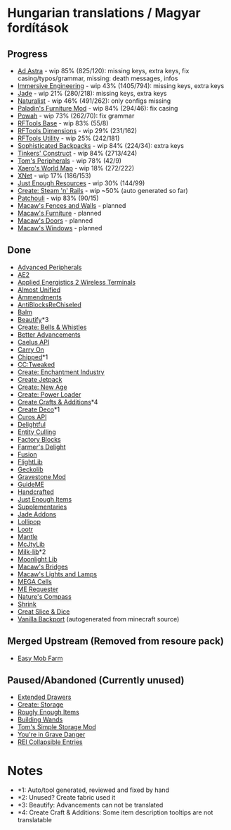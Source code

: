 # Hungarian translations / Magyar fordítások

## Progress
- [Ad Astra](https://modrinth.com/mod/ad-astra/) - wip 85% (825/120): missing keys, extra keys, fix casing/typos/grammar, missing: death messages, infos
- [Immersive Engineering](https://modrinth.com/mod/imm/) - wip 43% (1405/794): missing keys, extra keys
- [Jade](https://modrinth.com/mod/jade) - wip 21% (280/218): missing keys, extra keys
- [Naturalist](https://modrinth.com/mod/naturalist/) - wip 46% (491/262): only configs missing 
- [Paladin's Furniture Mod](https://modrinth.com/mod/paladins-furniture) - wip 84% (294/46): fix casing
- [Powah](https://modrinth.com/mod/powah) - wip 73% (262/70): fix grammar
- [RFTools Base](https://modrinth.com/mod/rftools-base) - wip 83% (55/8)
- [RFTools Dimensions](https://modrinth.com/mod/rftools-dimensions/) - wip 29% (231/162)
- [RFTools Utility](https://modrinth.com/mod/rftools-utility/) - wip 25% (242/181)
- [Sophisticated Backpacks](https://modrinth.com/mod/sophisticated-backpacks) - wip 84% (224/34): extra keys
- [Tinkers' Construct](https://modrinth.com/mod/tinkers-construct) - wip 84% (2713/424)
- [Tom's Peripherals](https://modrinth.com/mod/toms-peripherals/) - wip 78% (42/9)
- [Xaero's World Map](https://modrinth.com/mod/xaeros-world-map/) - wip 18% (272/222)
- [XNet](https://modrinth.com/mod/xnet) - wip 17% (186/153)
- [Just Enough Resources](https://modrinth.com/mod/just-enough-resources-jer) - wip 30% (144/99)
- [Create: Steam 'n' Rails](https://modrinth.com/mod/create-steam-n-rails) - wip ~50% (auto generated so far)
- [Patchouli](https://modrinth.com/mod/patchouli) - wip 83% (90/15)
- [Macaw's Fences and Walls](https://modrinth.com/mod/macaws-fences-and-walls) - planned
- [Macaw's Furniture](https://modrinth.com/mod/macaws-furniture) - planned
- [Macaw's Doors](https://modrinth.com/mod/macaws-doors) - planned
- [Macaw's Windows](https://modrinth.com/mod/macaws-windows) - planned

## Done
- [Advanced Peripherals](https://modrinth.com/mod/advancedperipherals)
- [AE2](https://modrinth.com/mod/ae2)
- [Applied Energistics 2 Wireless Terminals](https://modrinth.com/mod/applied-energistics-2-wireless-terminals)
- [Almost Unified](https://modrinth.com/mod/almost-unified/)
- [Ammendments](https://modrinth.com/mod/amendments)
- [AntiBlocksReChiseled](https://modrinth.com/mod/antiblocksrechiseled)
- [Balm](https://modrinth.com/mod/balm/)
- [Beautify](https://modrinth.com/mod/beautify)*3
- [Create: Bells & Whistles](https://modrinth.com/mod/bellsandwhistles)
- [Better Advancements](https://modrinth.com/mod/better-advancements)
- [Caelus API](https://modrinth.com/mod/caelus)
- [Carry On](https://modrinth.com/mod/carry-on)
- [Chipped](https://modrinth.com/mod/chipped)*1
- [CC:Tweaked](https://modrinth.com/mod/cc-tweaked)
- [Create: Enchantment Industry](https://modrinth.com/mod/create-enchantment-industry/)
- [Create Jetpack](https://modrinth.com/mod/create-jetpack)
- [Create: New Age](https://modrinth.com/mod/create-new-age/)
- [Create: Power Loader](https://modrinth.com/mod/create-power-loader)
- [Create Crafts & Additions](https://modrinth.com/mod/createaddition)*4
- [Create Deco](https://modrinth.com/mod/create-deco)*1
- [Curos API](https://modrinth.com/mod/curios)
- [Delightful](https://modrinth.com/mod/delightful)
- [Entity Culling](https://modrinth.com/mod/entityculling/)
- [Factory Blocks](https://modrinth.com/mod/factory-blocks)
- [Farmer's Delight](https://modrinth.com/mod/farmers-delight)
- [Fusion](https://modrinth.com/mod/fusion-connected-textures)
- [FlightLib](https://github.com/PssbleTrngle/FlightLib)
- [Geckolib](https://modrinth.com/mod/geckolib)
- [Gravestone Mod](https://modrinth.com/mod/gravestone-mod)
- [GuideME](https://modrinth.com/mod/guideme)
- [Handcrafted](https://modrinth.com/mod/handcrafted/)
- [Just Enough Items](https://modrinth.com/mod/jei/)
- [Supplementaries](https://modrinth.com/mod/supplementaries)
- [Jade Addons](https://modrinth.com/mod/jade-addons-forge)
- [Lollipop](https://github.com/owmii/Lollipop)
- [Lootr](https://modrinth.com/mod/lootr)
- [Mantle](https://modrinth.com/mod/mantle)
- [McJtyLib](https://modrinth.com/mod/mcjtylib)
- [Milk-lib](https://github.com/TropheusJ/milk-lib)*2
- [Moonlight Lib](https://modrinth.com/mod/moonlight)
- [Macaw's Bridges](https://modrinth.com/mod/macaws-bridges)
- [Macaw's Lights and Lamps](https://modrinth.com/mod/macaws-lights-and-lamps)
- [MEGA Cells](https://modrinth.com/mod/mega)
- [ME Requester](https://modrinth.com/mod/merequester)
- [Nature's Compass](https://modrinth.com/mod/natures-compass/)
- [Shrink](https://modrinth.com/mod/shrink)
- [Creat Slice & Dice](https://modrinth.com/mod/slice-and-dice/)
- [Vanilla Backport](https://modrinth.com/mod/vanillabackport) (autogenerated from minecraft source)

## Merged Upstream (Removed from resoure pack)
- [Easy Mob Farm](https://modrinth.com/mod/easy-mob-farm)

## Paused/Abandoned (Currently unused)
- [Extended Drawers](https://modrinth.com/mod/extended-drawers)
- [Create: Storage](https://modrinth.com/mod/fxnt-create-storage)
- [Rougly Enough Items](https://modrinth.com/mod/rei)
- [Building Wands](https://modrinth.com/mod/building-wands)
- [Tom's Simple Storage Mod](https://modrinth.com/mod/toms-storage)
- [You're in Grave Danger](https://modrinth.com/mod/yigd)
- [REI Collapsible Entries](https://modrinth.com/mod/rei-collapsible-entries)

# Notes

- *1: Auto/tool generated, reviewed and fixed by hand
- *2: Unused? Create fabric used it
- *3: Beautify: Advancements can not be translated
- *4: Create Craft & Additions: Some item description tooltips are not translatable

